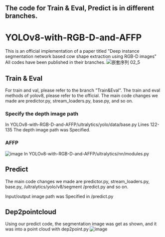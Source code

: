
## The code for Train & Eval, Predict is in different branches.
# YOLOv8-with-RGB-D-and-AFFP
This is an official implementation of a paper titled "Deep instance segmentation network based cow shape extraction using RGB-D images"
All codes have been published in their branches.
![嵌套序列 02_5](https://github.com/dontlearncpp/YOLOv8-with-RGB-D-and-AFFP/assets/103402250/7b23319f-baab-4b61-ad93-54caeccb09f3)

## Train & Eval
For train and val, please refer to the branch "Train&Eval". The train and eval methods of yolov8, please refer to the official.
The main code changes we made are predictor.py, stream_loaders.py, base.py, and so on.
### Specify the depth image path
In YOLOv8-with-RGB-D-and-AFFP/ultralytics/yolo/data/base.py
Lines 122-135
The depth image path was Specified.
### AFFP
![image](https://github.com/dontlearncpp/YOLOv8-with-RGB-D-and-AFFP/assets/103402250/19cbfbfe-ba9c-4ec2-a4a5-31fb68fa81dd)
In YOLOv8-with-RGB-D-and-AFFP/ultralytics/nn/modules.py

## Predict
The main code changes we made are predictor.py, stream_loaders.py, base.py, /ultralytics/yolo/v8/segment
/predict.py and so on.

Input/output image path was Specified in
/predict.py

## Dep2pointcloud
Using our predict code,  the segmentation image was get as shown, and it was into a point cloud with dep2point.py
![image](https://github.com/dontlearncpp/YOLOv8-with-RGB-D-and-AFFP/assets/103402250/0fb74830-da11-4623-b90b-e2e9660a0ede)







